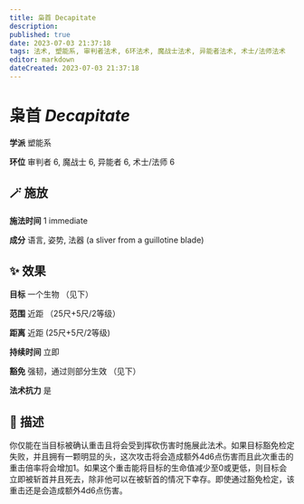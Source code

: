 ```yaml
---
title: 枭首 Decapitate
description: 
published: true
date: 2023-07-03 21:37:18
tags: 法术, 塑能系, 审判者法术, 6环法术, 魔战士法术, 异能者法术, 术士/法师法术
editor: markdown
dateCreated: 2023-07-03 21:37:18
---
```


# **枭首** *Decapitate*

**学派** 塑能系 

**环位** 审判者 6, 魔战士 6, 异能者 6, 术士/法师 6

## 🪄 施放

**施法时间** 1 immediate

**成分** 语言, 姿势, 法器 (a sliver from a guillotine blade)

## ✨ 效果 

**目标** 一个生物 （见下） 

**范围** 近距 （25尺+5尺/2等级）

**距离** 近距 (25尺+5尺/2等级)  

**持续时间** 立即 

**豁免** 强韧，通过则部分生效 （见下）

**法术抗力** 是

## 📖 描述

你仅能在当目标被确认重击且将会受到挥砍伤害时施展此法术。如果目标豁免检定失败，并且拥有一颗明显的头，这次攻击将会造成额外4d6点伤害而且此次重击的重击倍率将会增加1。如果这个重击能将目标的生命值减少至0或更低，则目标会立即被斩首并且死去，除非他可以在被斩首的情况下幸存。即使通过豁免检定，该重击还是会造成额外4d6点伤害。
    